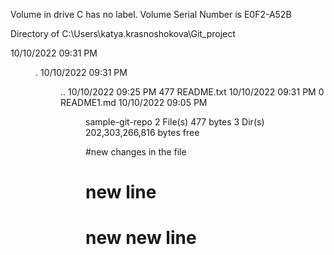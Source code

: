  Volume in drive C has no label.
 Volume Serial Number is E0F2-A52B

 Directory of C:\Users\katya.krasnoshokova\Git_project

10/10/2022  09:31 PM    <DIR>          .
10/10/2022  09:31 PM    <DIR>          ..
10/10/2022  09:25 PM               477 README.txt
10/10/2022  09:31 PM                 0 README1.md
10/10/2022  09:05 PM    <DIR>          sample-git-repo
               2 File(s)            477 bytes
               3 Dir(s)  202,303,266,816 bytes free

#new changes in the file
# new line
# new new line